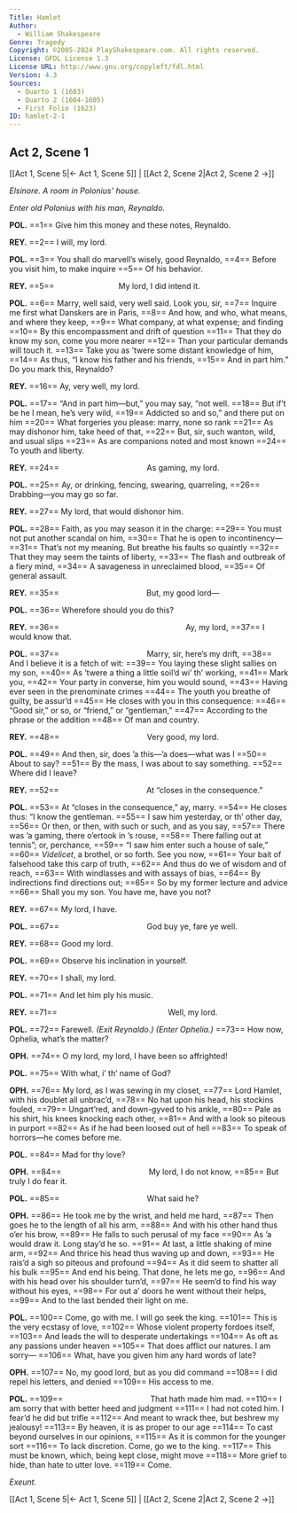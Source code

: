 ```yaml
---
Title: Hamlet
Author: 
  - William Shakespeare
Genre: Tragedy
Copyright: ©2005-2024 PlayShakespeare.com. All rights reserved.
License: GFDL License 1.3
License URL: http://www.gnu.org/copyleft/fdl.html
Version: 4.3
Sources:
  - Quarto 1 (1603)
  - Quarto 2 (1604-1605)
  - First Folio (1623)
ID: hamlet-2-1
---
```


## Act 2, Scene 1
[[Act 1, Scene 5|← Act 1, Scene 5]] | [[Act 2, Scene 2|Act 2, Scene 2 →]]

*Elsinore. A room in Polonius’ house.*

*Enter old Polonius with his man, Reynaldo.*

**POL.**
==1== Give him this money and these notes, Reynaldo.

**REY.**
==2== I will, my lord.

**POL.**
==3== You shall do marvell’s wisely, good Reynaldo,
==4== Before you visit him, to make inquire
==5== Of his behavior.

**REY.**
==5==         My lord, I did intend it.

**POL.**
==6== Marry, well said, very well said. Look you, sir,
==7== Inquire me first what Danskers are in Paris,
==8== And how, and who, what means, and where they keep,
==9== What company, at what expense; and finding
==10== By this encompassment and drift of question
==11== That they do know my son, come you more nearer
==12== Than your particular demands will touch it.
==13== Take you as ’twere some distant knowledge of him,
==14== As thus, “I know his father and his friends,
==15== And in part him.” Do you mark this, Reynaldo?

**REY.**
==16== Ay, very well, my lord.

**POL.**
==17== “And in part him—but,” you may say, “not well.
==18== But if’t be he I mean, he’s very wild,
==19== Addicted so and so,” and there put on him
==20== What forgeries you please: marry, none so rank
==21== As may dishonor him, take heed of that,
==22== But, sir, such wanton, wild, and usual slips
==23== As are companions noted and most known
==24== To youth and liberty.

**REY.**
==24==            As gaming, my lord.

**POL.**
==25== Ay, or drinking, fencing, swearing, quarreling,
==26== Drabbing—you may go so far.

**REY.**
==27== My lord, that would dishonor him.

**POL.**
==28== Faith, as you may season it in the charge:
==29== You must not put another scandal on him,
==30== That he is open to incontinency⁠—
==31== That’s not my meaning. But breathe his faults so quaintly
==32== That they may seem the taints of liberty,
==33== The flash and outbreak of a fiery mind,
==34== A savageness in unreclaimed blood,
==35== Of general assault.

**REY.**
==35==            But, my good lord⁠—

**POL.**
==36== Wherefore should you do this?

**REY.**
==36==                 Ay, my lord,
==37== I would know that.

**POL.**
==37==            Marry, sir, here’s my drift,
==38== And I believe it is a fetch of wit:
==39== You laying these slight sallies on my son,
==40== As ’twere a thing a little soil’d wi’ th’ working,
==41== Mark you,
==42== Your party in converse, him you would sound,
==43== Having ever seen in the prenominate crimes
==44== The youth you breathe of guilty, be assur’d
==45== He closes with you in this consequence:
==46== “Good sir,” or so, or “friend,” or “gentleman,”
==47== According to the phrase or the addition
==48== Of man and country.

**REY.**
==48==            Very good, my lord.

**POL.**
==49== And then, sir, does ’a this—’a does—what was I
==50== About to say?
==51== By the mass, I was about to say something.
==52== Where did I leave?

**REY.**
==52==            At “closes in the consequence.”

**POL.**
==53== At “closes in the consequence,” ay, marry.
==54== He closes thus: “I know the gentleman.
==55== I saw him yesterday, or th’ other day,
==56== Or then, or then, with such or such, and as you say,
==57== There was ’a gaming, there o’ertook in ’s rouse,
==58== There falling out at tennis”; or, perchance,
==59== “I saw him enter such a house of sale,”
==60== *Videlicet*, a brothel, or so forth. See you now,
==61== Your bait of falsehood take this carp of truth,
==62== And thus do we of wisdom and of reach,
==63== With windlasses and with assays of bias,
==64== By indirections find directions out;
==65== So by my former lecture and advice
==66== Shall you my son. You have me, have you not?

**REY.**
==67== My lord, I have.

**POL.**
==67==            God buy ye, fare ye well.

**REY.**
==68== Good my lord.

**POL.**
==69== Observe his inclination in yourself.

**REY.**
==70== I shall, my lord.

**POL.**
==71== And let him ply his music.

**REY.**
==71==               Well, my lord.

**POL.**
==72== Farewell.
*(Exit Reynaldo.)*
*(Enter Ophelia.)*
==73== How now, Ophelia, what’s the matter?

**OPH.**
==74== O my lord, my lord, I have been so affrighted!

**POL.**
==75== With what, i’ th’ name of God?

**OPH.**
==76== My lord, as I was sewing in my closet,
==77== Lord Hamlet, with his doublet all unbrac’d,
==78== No hat upon his head, his stockins fouled,
==79== Ungart’red, and down-gyved to his ankle,
==80== Pale as his shirt, his knees knocking each other,
==81== And with a look so piteous in purport
==82== As if he had been loosed out of hell
==83== To speak of horrors—he comes before me.

**POL.**
==84== Mad for thy love?

**OPH.**
==84==            My lord, I do not know,
==85== But truly I do fear it.

**POL.**
==85==            What said he?

**OPH.**
==86== He took me by the wrist, and held me hard,
==87== Then goes he to the length of all his arm,
==88== And with his other hand thus o’er his brow,
==89== He falls to such perusal of my face
==90== As ’a would draw it. Long stay’d he so.
==91== At last, a little shaking of mine arm,
==92== And thrice his head thus waving up and down,
==93== He rais’d a sigh so piteous and profound
==94== As it did seem to shatter all his bulk
==95== And end his being. That done, he lets me go,
==96== And with his head over his shoulder turn’d,
==97== He seem’d to find his way without his eyes,
==98== For out a’ doors he went without their helps,
==99== And to the last bended their light on me.

**POL.**
==100== Come, go with me. I will go seek the king.
==101== This is the very ecstasy of love,
==102== Whose violent property fordoes itself,
==103== And leads the will to desperate undertakings
==104== As oft as any passions under heaven
==105== That does afflict our natures. I am sorry⁠—
==106== What, have you given him any hard words of late?

**OPH.**
==107== No, my good lord, but as you did command
==108== I did repel his letters, and denied
==109== His access to me.

**POL.**
==109==            That hath made him mad.
==110== I am sorry that with better heed and judgment
==111== I had not coted him. I fear’d he did but trifle
==112== And meant to wrack thee, but beshrew my jealousy!
==113== By heaven, it is as proper to our age
==114== To cast beyond ourselves in our opinions,
==115== As it is common for the younger sort
==116== To lack discretion. Come, go we to the king.
==117== This must be known, which, being kept close, might move
==118== More grief to hide, than hate to utter love.
==119== Come.

*Exeunt.*

[[Act 1, Scene 5|← Act 1, Scene 5]] | [[Act 2, Scene 2|Act 2, Scene 2 →]]